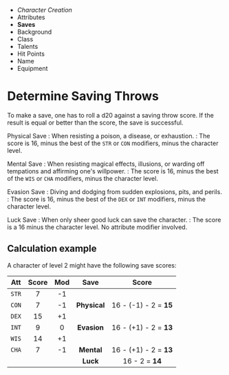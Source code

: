 
<!-- .margin.compass -->
* _Character Creation_
* Attributes
* **Saves**
* Background
* Class
* Talents
* Hit Points
* Name
* Equipment



# Determine Saving Throws

To make a save, one has to roll a d20 against a saving throw score. If the result is equal or better than the score, the save is successful.

Physical Save
: When resisting a poison, a disease, or exhaustion.
: The score is 16, minus the best of the `STR` or `CON` modifiers, minus the character level.

Mental Save
: When resisting magical effects, illusions, or warding off tempations and affirming one's willpower.
: The score is 16, minus the best of the `WIS` or `CHA` modifiers, minus the character level.

Evasion Save
: Diving and dodging from sudden explosions, pits, and perils.
: The score is 16, minus the best of the `DEX` or `INT` modifiers, minus the character level.

Luck Save
: When only sheer good luck can save the character.
: The score is a 16 minus the character level. No attribute modifier involved.


## Calculation example

A character of level 2 might have the following save scores:

<!-- .compact -->
| Att   | Score | Mod | Save         | Score                  |
|:-----:|:-----:|:---:|:------------:|:----------------------:|
| `STR` |     7 |  -1 |              |                        |
| `CON` |     7 |  -1 | **Physical** | 16 - (-1) - 2 = **15** |
| `DEX` |    15 |  +1 |              |                        |
| `INT` |     9 |   0 | **Evasion**  | 16 - (+1) - 2 = **13** |
| `WIS` |    14 |  +1 |              |                        |
| `CHA` |     7 |  -1 | **Mental**   | 16 - (+1) - 2 = **13** |
|       |       |     | **Luck**     | 16        - 2 = **14** |

